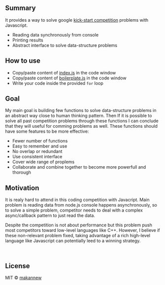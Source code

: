 
## Summary
It provides a way to solve google [kick-start competition](https://codingcompetitions.withgoogle.com/kickstart) problems with Javascript.
- Reading data synchronously from console
- Printing results
- Abstract interface to solve data-structure problems

## How to use
* Copy/paste content of [index.js](https://github.com/makannew/kick-start-helpers/blob/master/src/index.js) in the code window
* Copy/paste content of [boilerplate.js](https://github.com/makannew/kick-start-helpers/blob/master/src/boilerplate.js) in the code window
* Write your code inside the provided `for` loop

## Goal
My main goal is building few functions to solve data-structure problems in an abstract way close to human thinking pattern. Then If it is possible to solve all past competition problems through these functions I can conclude that they will useful for comming problems as well. These functions should have some features to be more effective:
- Fewer number of functions
- Easy to remember and use
- No overlap or redundant
- Use consistent interface
- Cover wide range of proplems
- Collaborate and combine together to become more powerfull and thorough

## Motivation
It is realy hard to attend in this coding competition with Javacript. Main problem is reading data from node.js console happens asynchronously, so to solve a simple problem, competitor needs to deal with a complex async/callback pattern to just read the data. 

Despite the competition is not about performance but this problem push most competitors toward low-level languages like C++. However, I believe if these non-relevant problem fixed, taking advantage of a rich high-level language like Javascript can potentially leed to a winning strategy.

<br/>


## License

MIT © [makannew](https://github.com/makannew)
